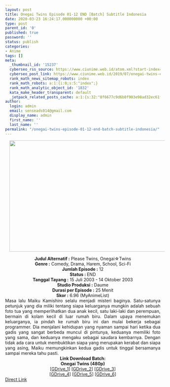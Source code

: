 ```yaml
---
layout: post
title: Onegai Twins Episode 01-12 END [Batch] Subtitle Indonesia
date: 2020-03-23 16:24:17.000000000 +00:00
type: post
parent_id: '0'
published: true
password: ''
status: publish
categories:
- Anime
tags: []
meta:
  _thumbnail_id: '15237'
  cyberseo_rss_source: https://www.ciunime.web.id/atom.xml?start-index=901&max-results=150
  cyberseo_post_link: https://www.ciunime.web.id/2019/07/onegai-twins-episode-01-12-end-batch.html
  rank_math_news_sitemap_robots: index
  rank_math_robots: a:1:{i:0;s:5:"index";}
  rank_math_analytic_object_id: '1832'
  kata_make_header_transparent: default
  _jetpack_related_posts_cache: a:1:{s:32:"8f6677c9d6b0f903e98ad32ec61f8deb";a:2:{s:7:"expires";i:1644349646;s:7:"payload";a:0:{}}}
author:
  login: admin
  email: senseads014@gmail.com
  display_name: admin
  first_name: ''
  last_name: ''
permalink: "/onegai-twins-episode-01-12-end-batch-subtitle-indonesia/"
---
```

<div class="separator" style="clear: both; text-align: center;"><a href="https://1.bp.blogspot.com/-qL7dvGEae7I/XSrmApDoqzI/AAAAAAAAbtQ/YnZIWHkuDSwRD6MvHesAxrVsNL2HzkuJACLcBGAs/s1600/Onegai%2BTwins.jpg" imageanchor="1" style="margin-left: 1em; margin-right: 1em;"><img border="0" data-original-height="720" data-original-width="1280" height="360" src="{{ site.baseurl }}/assets/2020/03/Onegai%2BTwins.jpg" width="640" /></a></div>
<p>
<div style="text-align: center;"><b>Judul</b><b><b> Alternatif</b> :</b> Please Twins, Onegai☆Twins</div>
<div style="text-align: center;"><b><b>Genre :</b></b> Comedy, Drama, Harem, School, Sci-Fi</div>
<div style="text-align: center;"><b>Jumlah Episode :</b> 12<br /><b>Status :&nbsp;</b>END<br /><b>Tanggal Tayang :</b> 15 Juli 2003 - 14 Oktober 2003<br /><b>Studio Produksi :</b> Daume<br /><b>Durasi per Episode :</b> 25 Menit</div>
<div style="text-align: center;"><b>Skor :</b> 6.96 (MyAnimeList)</div>
<div style="text-align: center;"></div>
<div style="text-align: justify;">Masa lalu Maiku Kamishiro selalu menjadi misteri baginya. Satu-satunya petunjuk yang dia miliki tentang siapa keluarganya mungkin adalah sebuah foto tua yang memperlihatkan dua anak kecil, satu laki-laki dan perempuan, bermain di kolam kecil di luar rumah biru. Dalam upaya menemukan keluarganya, ia pindah ke rumah biru ini dan mulai bekerja sebagai programmer. Dia menjalani kehidupan yang nyaman sampai hari ketika dua gadis yang sangat berbeda muncul di pintunya, keduanya memiliki foto yang sama, dan keduanya mengaku sebagai saudara kembarnya. Dengan tidak ada cara untuk membuktikan siapa yang merupakan kerabat dan siapa yang asing, Maiku memungkinkan kedua gadis untuk tinggal bersamanya sampai mereka tahu pasti.</div>
<div style="text-align: justify;"></div>
<div style="text-align: justify;"></div>
<div style="text-align: center;"><b>Link Download Batch:</b></div>
<div style="text-align: center;"><b>Onegai Twins (480p)</b></div>
<div style="text-align: center;">[<a href="https://drive.google.com/uc?id=1NdPDHVWyixCz-Q_iFJhcnQ4DGBACil8Y" target="_blank" rel="noopener">GDrive_1</a>] [<a href="https://drive.google.com/uc?id=1V4-tLp43a4c4KMK7aIPX4nO1ta6GfGpy" target="_blank" rel="noopener">GDrive_2</a>] [<a href="https://drive.google.com/uc?id=1J1ii9LQbcYhXt7Up3sn11fKz4Ng7edMD" target="_blank" rel="noopener">GDrive_3</a>]<br />[<a href="https://drive.google.com/uc?id=1nUmovhqiuLac7TnDeXlKVxELELoD1ALj" target="_blank" rel="noopener">GDrive_4</a>] [<a href="https://drive.google.com/uc?id=1oEYHNPTlnbvdRgU6LOJKxp5VaKEBxe3S" target="_blank" rel="noopener">GDrive_5</a>] [<a href="https://drive.google.com/uc?id=1Sr6AAUoBEDWv6IPtWlxmQI3bJy7t_CO_" target="_blank" rel="noopener">GDrive_6</a>]</div>
<link rel="stylesheet" href="https://cdnjs.cloudflare.com/ajax/libs/font-awesome/4.7.0/css/font-awesome.min.css" />
<div class="divbtn"> <a href="https://handymansurrender.com/fihup8buzv?key=94550f7ce39444073321dde3b8782f97" class="btn"><i class="fa fa-download"></i> Direct Link</a> </div>
